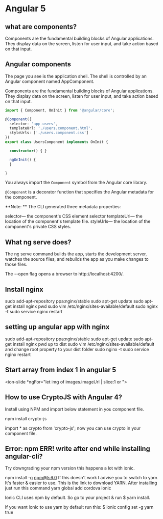 # Angular 5

## what are components?
Components are the fundamental building blocks of Angular applications. They display data on the screen, listen for user input, and take action based on that input.

## Angular components
The page you see is the application shell. The shell is controlled by an Angular component named AppComponent.

Components are the fundamental building blocks of Angular applications. They display data on the screen, listen for user input, and take action based on that input.

```typescript
import { Component, OnInit } from '@angular/core';

@Component({
  selector: 'app-users',
  templateUrl: './users.component.html',
  styleUrls: ['./users.component.css']
})
export class UsersComponent implements OnInit {

  constructor() { }

  ngOnInit() {
  }

}
```
You always import the `Component` symbol from the Angular core library.

`@Component` is a decorator function that specifies the Angular metadata for the component.

**Note: ** The CLI generated three metadata properties:

selector— the component's CSS element selector
templateUrl— the location of the component's template file.
styleUrls— the location of the component's private CSS styles.



## What ng serve does?
The ng serve command builds the app, starts the development server, watches the source files, and rebuilds the app as you make changes to those files.

The --open flag opens a browser to http://localhost:4200/.

## Install nginx
sudo add-apt-repository ppa:nginx/stable
sudo apt-get update
sudo apt-get install nginx
pwd
sudo vim /etc/nginx/sites-available/default
sudo nginx -t
sudo service nginx restart

## setting up angular app with nginx
sudo add-apt-repository ppa:nginx/stable
sudo apt-get update
sudo apt-get install nginx
pwd up to dist
sudo vim /etc/nginx/sites-available/default and change root property to your dist folder
sudo nginx -t
sudo service nginx restart

## Start array from index 1 in angular 5
<ion-slide *ngFor="let img of images.imageUrl | slice:1 or <any index you want to start array from> ">
	
	
## How to use CryptoJS with Angular 4?

Install using NPM and import below statement in you component file.

npm install crypto-js

import * as crypto from 'crypto-js';
now you can use crypto in your component file.

## **Error: npm ERR! write after end** while installing angular-cli?

Try downgrading your npm version this happens a lot with ionic.

npm install -g npm@5.6.0
If this doesn't work I advise you to switch to yarn. It's faster & easier to use. This is the link to download YARN. After installing just run this command  yarn global add 
cordova ionic

Ionic CLI uses npm by default. So go to your project & run $ yarn install.

If you want Ionic to use yarn by default run this: $ ionic config set -g yarn true